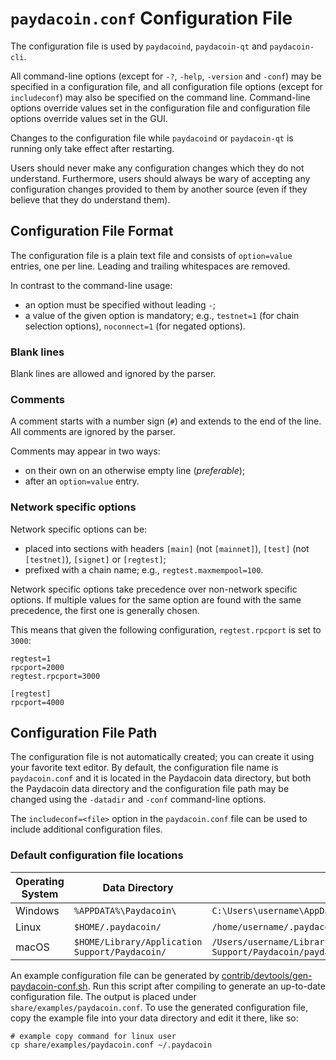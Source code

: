 # `paydacoin.conf` Configuration File

The configuration file is used by `paydacoind`, `paydacoin-qt` and `paydacoin-cli`.

All command-line options (except for `-?`, `-help`, `-version` and `-conf`) may be specified in a configuration file, and all configuration file options (except for `includeconf`) may also be specified on the command line. Command-line options override values set in the configuration file and configuration file options override values set in the GUI.

Changes to the configuration file while `paydacoind` or `paydacoin-qt` is running only take effect after restarting.

Users should never make any configuration changes which they do not understand. Furthermore, users should always be wary of accepting any configuration changes provided to them by another source (even if they believe that they do understand them).

## Configuration File Format

The configuration file is a plain text file and consists of `option=value` entries, one per line. Leading and trailing whitespaces are removed.

In contrast to the command-line usage:
- an option must be specified without leading `-`;
- a value of the given option is mandatory; e.g., `testnet=1` (for chain selection options), `noconnect=1` (for negated options).

### Blank lines

Blank lines are allowed and ignored by the parser.

### Comments

A comment starts with a number sign (`#`) and extends to the end of the line. All comments are ignored by the parser.

Comments may appear in two ways:
- on their own on an otherwise empty line (_preferable_);
- after an `option=value` entry.

### Network specific options

Network specific options can be:
- placed into sections with headers `[main]` (not `[mainnet]`), `[test]` (not `[testnet]`), `[signet]` or `[regtest]`;
- prefixed with a chain name; e.g., `regtest.maxmempool=100`.

Network specific options take precedence over non-network specific options.
If multiple values for the same option are found with the same precedence, the
first one is generally chosen.

This means that given the following configuration, `regtest.rpcport` is set to `3000`:

```
regtest=1
rpcport=2000
regtest.rpcport=3000

[regtest]
rpcport=4000
```

## Configuration File Path

The configuration file is not automatically created; you can create it using your favorite text editor. By default, the configuration file name is `paydacoin.conf` and it is located in the Paydacoin data directory, but both the Paydacoin data directory and the configuration file path may be changed using the `-datadir` and `-conf` command-line options.

The `includeconf=<file>` option in the `paydacoin.conf` file can be used to include additional configuration files.

### Default configuration file locations

Operating System | Data Directory | Example Path
-- | -- | --
Windows | `%APPDATA%\Paydacoin\` | `C:\Users\username\AppData\Roaming\Paydacoin\paydacoin.conf`
Linux | `$HOME/.paydacoin/` | `/home/username/.paydacoin/paydacoin.conf`
macOS | `$HOME/Library/Application Support/Paydacoin/` | `/Users/username/Library/Application Support/Paydacoin/paydacoin.conf`

An example configuration file can be generated by [contrib/devtools/gen-paydacoin-conf.sh](../contrib/devtools/gen-paydacoin-conf.sh).
Run this script after compiling to generate an up-to-date configuration file.
The output is placed under `share/examples/paydacoin.conf`.
To use the generated configuration file, copy the example file into your data directory and edit it there, like so:

```
# example copy command for linux user
cp share/examples/paydacoin.conf ~/.paydacoin
```
